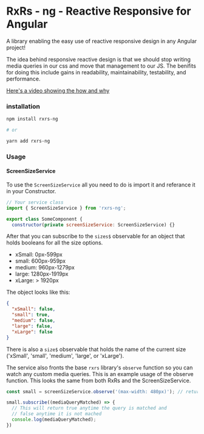 # RxRs - ng - Reactive Responsive for Angular

A library enabling the easy use of reactive responsive design in any Angular project!

The idea behind responsive reactive design is that we should stop writing media queries in our css and move that management to our JS. The benifits for doing this include gains in readability, maintainability, testability, and performance.

[Here's a video showing the how and why](https://www.youtube.com/watch?v=GKPX0ZAaSCI)


### installation

```bash
npm install rxrs-ng

# or

yarn add rxrs-ng
```

### Usage

#### ScreenSizeService
To use the `ScreenSizeService` all you need to do is import it and referance it in your Constructor.
```js
// Your service class
import { ScreenSizeService } from 'rxrs-ng';

export class SomeComponent {
  constructor(private screenSizeService: ScreenSizeService) {}
```
After that you can subscribe to the `sizes$` observable for an object that holds booleans for all the size options.

* xSmall: 0px-599px
* small: 600px-959px
* medium: 960px-1279px
* large: 1280px-1919px
* xLarge: > 1920px

The object looks like this:
```json
{
  "xSmall": false,
  "small": true,
  "medium": false,
  "large": false,
  "xLarge": false
}
```
There is also a `size$` observable that holds the name of the current size ('xSmall', 'small', 'medium', 'large', or 'xLarge').

The service also fronts the base `rxrs` library's `observe` function so you can watch any custom media queries. This is an example usage of the observe function. This looks the same from both RxRs and the ScreenSizeService.

```js
const small = screenSizeService.observe('(max-width: 480px)'); // returns an Observable<boolean>

small.subscribe((mediaQueryMatched) => {
  // This will return true anytime the query is matched and
  // false anytime it is not mached
  console.log(mediaQueryMatched);
})
```
